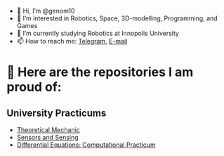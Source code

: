 - 👋 Hi, I’m @genom10
- 👀 I’m interested in Robotics, Space, 3D-modelling, Programming, and Games
- 🌱 I’m currently studying Robotics at Innopolis University
- 📫 How to reach me: [Telegram](https://t.me/Genom10), [E-mail](mailto:e.dmitriev@innopolis.university)


# 📓 Here are the repositories I am proud of:
## University Practicums
- [Theoretical Mechanic](https://github.com/genom10/Theoretical-Mechanics)
- [Sensors and Sensing](https://github.com/genom10/Sensors2023/tree/master)
- [Differential Equations: Computational Practicum](https://github.com/genom10/Differential-Equations-Computational-Practicum/tree/main) 

<!---
genom10/genom10 is a ✨ special ✨ repository because its `README.md` (this file) appears on your GitHub profile.
You can click the Preview link to take a look at your changes.
--->
